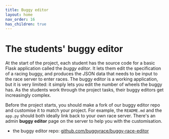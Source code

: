 ```yaml
---
title: Buggy editor
layout: home
nav_order: 16
has_children: true
---
```



# The students' buggy editor

At the start of the project, each student has the source code for a basic Flask
application called the _buggy editor_. It lets them edit the specification of a
racing buggy, and produces the JSON data that needs to be input to the race
server to enter races. The buggy editor is a working application, but it is
very limited: it simply lets you edit the number of wheels the buggy has. As
the students work through the project tasks, their buggy editors get
increasingly complex.

Before the project starts, you should make a fork of our buggy editor repo and
customise it to match your project. For example, the `README.md` and the
`app.py` should both ideally link back to your own race server. There's an
admin **buggy editor** page on the server to help you with the customisation.

* the buggy editor repo: [github.com/buggyrace/buggy-race-editor](https://github.com/buggyrace/buggy-race-editor)



